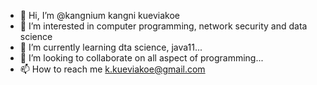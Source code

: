 - 👋 Hi, I’m @kangnium kangni kueviakoe
- 👀 I’m interested in computer programming, network security and data science
- 🌱 I’m currently learning dta science, java11...
- 💞️ I’m looking to collaborate on all aspect of programming...
- 📫 How to reach me k.kueviakoe@gmail.com

<!---
kangnium/kangnium is a ✨ special ✨ repository because its `README.md` (this file) appears on your GitHub profile.
You can click the Preview link to take a look at your changes.
--->
